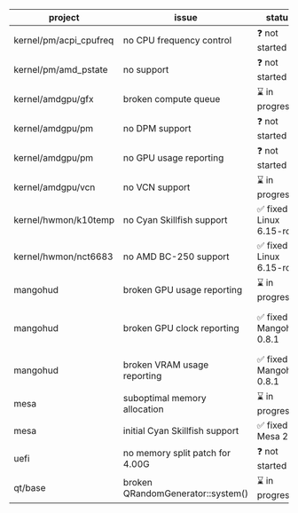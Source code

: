 | project                | issue                              | status                    | comments                                                                                                         |
|------------------------|------------------------------------|---------------------------|------------------------------------------------------------------------------------------------------------------|
| kernel/pm/acpi_cpufreq | no CPU frequency control           |❓ not started             |                                                                                                                  |    
| kernel/pm/amd_pstate   | no support                         |❓ not started             |                                                                                                                  |    
| kernel/amdgpu/gfx      | broken compute queue               |⌛ in progress             |                                                                                                                  |
| kernel/amdgpu/pm       | no DPM support                     |❓ not started             |                                                                                                                  |
| kernel/amdgpu/pm       | no GPU usage reporting             |❓ not started             |                                                                                                                  |
| kernel/amdgpu/vcn      | no VCN support                     |⌛ in progress             |                                                                                                                  |
| kernel/hwmon/k10temp   | no Cyan Skillfish support          |✅ fixed in Linux 6.15-rc1 | [linux-hwmon patch](https://lore.kernel.org/linux-hwmon/ac2fed74-2b68-4dec-a44b-2784e4bc346b@roeck-us.net/T/#t)  |
| kernel/hwmon/nct6683   | no AMD BC-250 support              |✅ fixed in Linux 6.15-rc1 | [linux-hwmon patch](https://lore.kernel.org/linux-hwmon/610dd1b9-c8f1-4ded-a1bb-108121b566d3@roeck-us.net/T/#t)  |
| mangohud               | broken GPU usage reporting         |⌛ in progress             |                                                                                                                  |  
| mangohud               | broken GPU clock reporting         |✅ fixed in Mangohud 0.8.1 | [mangohud commit](https://github.com/flightlessmango/MangoHud/commit/f60145c288610145b172af4f0dff49697337abc4) [mangohud commit](https://github.com/flightlessmango/MangoHud/commit/6dcd1b5c4bbd9fa1ff56337bff6d307568afc4d5)  |  
| mangohud               | broken VRAM usage reporting        |✅ fixed in Mangohud 0.8.1 | [mangohud commit](https://github.com/flightlessmango/MangoHud/commit/2bbd81c12a9859971cc6c1456f81e3b5a75e06dd)   |  
| mesa                   | suboptimal memory allocation       |⌛ in progress             | [mesa issue](https://gitlab.freedesktop.org/mesa/mesa/-/issues/12713)                                            |
| mesa                   | initial Cyan Skillfish support     |✅ fixed in Mesa 25.1      | [mesa MR](https://gitlab.freedesktop.org/mesa/mesa/-/merge_requests/33116)                                       |
| uefi                   | no memory split patch for 4.00G    |❓ not started             |                                                                                                                  |  
| qt/base                | broken QRandomGenerator::system()             |⌛ in progress             |                                                                                                                  | 
